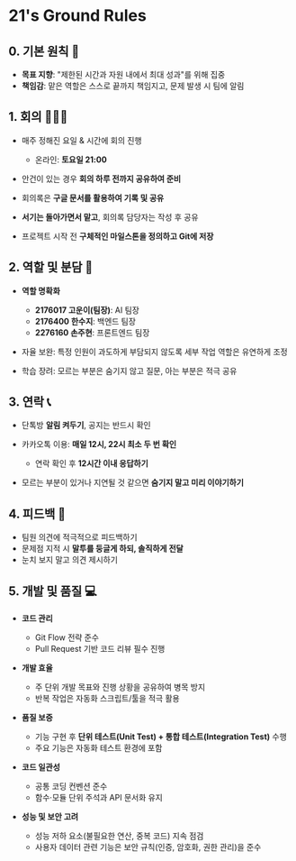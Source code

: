 # 21's Ground Rules

## 0. 기본 원칙 📝

* **목표 지향**: "제한된 시간과 자원 내에서 최대 성과"를 위해 집중
* **책임감**: 맡은 역할은 스스로 끝까지 책임지고, 문제 발생 시 팀에 알림

## 1. 회의 👩🏻‍💻

* 매주 정해진 요일 & 시간에 회의 진행

  * 온라인: **토요일 21:00**
* 안건이 있는 경우 **회의 하루 전까지 공유하여 준비**
* 회의록은 **구글 문서를 활용하여 기록 및 공유**
* **서기는 돌아가면서 맡고**, 회의록 담당자는 작성 후 공유
* 프로젝트 시작 전 **구체적인 마일스톤을 정의하고 Git에 저장**

## 2. 역할 및 분담 👥

* **역할 명확화**

  * **2176017 고운이(팀장)**: AI 팀장
  * **2176400 한수지**: 백엔드 팀장
  * **2276160 손주현**: 프론트엔드 팀장
* 자율 보완: 특정 인원이 과도하게 부담되지 않도록 세부 작업 역할은 유연하게 조정
* 학습 장려: 모르는 부분은 숨기지 않고 질문, 아는 부분은 적극 공유

## 3. 연락 📞

* 단톡방 **알림 켜두기**, 공지는 반드시 확인
* 카카오톡 이용: **매일 12시, 22시 최소 두 번 확인**

  * 연락 확인 후 **12시간 이내 응답하기**
* 모르는 부분이 있거나 지연될 것 같으면 **숨기지 말고 미리 이야기하기**

## 4. 피드백 💬

* 팀원 의견에 적극적으로 피드백하기
* 문제점 지적 시 **말투를 둥글게 하되, 솔직하게 전달**
* 눈치 보지 말고 의견 제시하기

## 5. 개발 및 품질 💻

* **코드 관리**

  * Git Flow 전략 준수
  * Pull Request 기반 코드 리뷰 필수 진행

* **개발 효율**

  * 주 단위 개발 목표와 진행 상황을 공유하여 병목 방지
  * 반복 작업은 자동화 스크립트/툴을 적극 활용

* **품질 보증**

  * 기능 구현 후 **단위 테스트(Unit Test) + 통합 테스트(Integration Test)** 수행
  * 주요 기능은 자동화 테스트 환경에 포함

* **코드 일관성**

  * 공통 코딩 컨벤션 준수
  * 함수·모듈 단위 주석과 API 문서화 유지

* **성능 및 보안 고려**

  * 성능 저하 요소(불필요한 연산, 중복 코드) 지속 점검
  * 사용자 데이터 관련 기능은 보안 규칙(인증, 암호화, 권한 관리)을 준수

